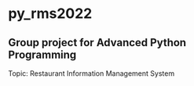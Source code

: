 # py_rms2022
Group project for Advanced Python Programming
---------------------
Topic: Restaurant Information Management System
